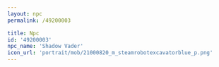 ```yaml
---
layout: npc
permalink: /49200003

title: Npc
id: '49200003'
npc_name: 'Shadow Vader'
icon_url: 'portrait/mob/21000820_m_steamrobotexcavatorblue_p.png'
---
```

